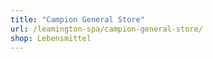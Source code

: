 ```yaml
---
title: "Campion General Store"
url: /leamington-spa/campion-general-store/
shop: Lebensmittel
---
```

